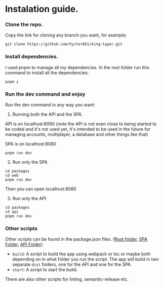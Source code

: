 # Instalation guide.

### Clone the repo.

Copy the link for cloning any branch you want, for example:

```
git clone https://github.com/Vyctor661/king-typer.git
```

### Install dependencies.

I used pnpm to manage all my dependencies. In the root folder run this command to install all the dependencies:

```
pnpm i
```

### Run the dev command and enjoy

Run the dev command in any way you want:

1. Running both the API and the SPA.

API is on localhost:8090 (note the API is not even close to being started to be coded and it's not used yet, it's intended to be used in the future for managing accounts, multiplayer, a database and other things like that)

SPA is on localhost:8080

```
pnpm run dev 
```

2. Run only the SPA

```
cd packages
cd web
pnpm run dev
```
Then you can open localhost:8080

3. Run only the API
```
cd packages
cd api
pnpm run dev
```

### Other scripts

Other scripts can be found in the package.json files. ([Root folder](https://github.com/Vyctor661/king-typer/blob/master/package.json), [SPA Folder](https://github.com/Vyctor661/king-typer/blob/master/packages/web/package.json), [API Folder](https://github.com/Vyctor661/king-typer/blob/master/packages/api/package.json))

- `build`: A script to build the app using webpack or tsc or maybe both depending on in what folder you run the script. The app will build in two separate `dist` folders, one for the API and one for the SPA.
- `start`: A script to start the build.

There are also other scripts for linting, semantic-release etc.
